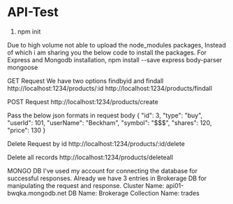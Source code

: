 # API-Test

1. npm init

 
Due to high volume not able to upload the node_modules packages, Instead of which i am sharing you the below code to install the packages.
For Express and Mongodb installation,
npm install --save express body-parser mongoose


GET Request
We have two options findbyid and findall
http://localhost:1234/products/:id
http://localhost:1234/products/findall


POST Request
http://localhost:1234/products/create

Pass the below json formats in request body 
{
"id": 3,
"type": "buy",
"userId": 101,
"userName": "Beckham",
"symbol": "$$$",
"shares": 120,
"price": 130
}


Delete Request by id
http://localhost:1234/products/:id/delete

Delete all records
http://localhost:1234/products/deleteall


MONGO DB
I've used my account for connecting the database for successful responses.
Already we have 3 entries in Brokerage DB for manipulating the request and response.
Cluster Name: api01-bwqka.mongodb.net
DB Name: Brokerage
Collection Name: trades
